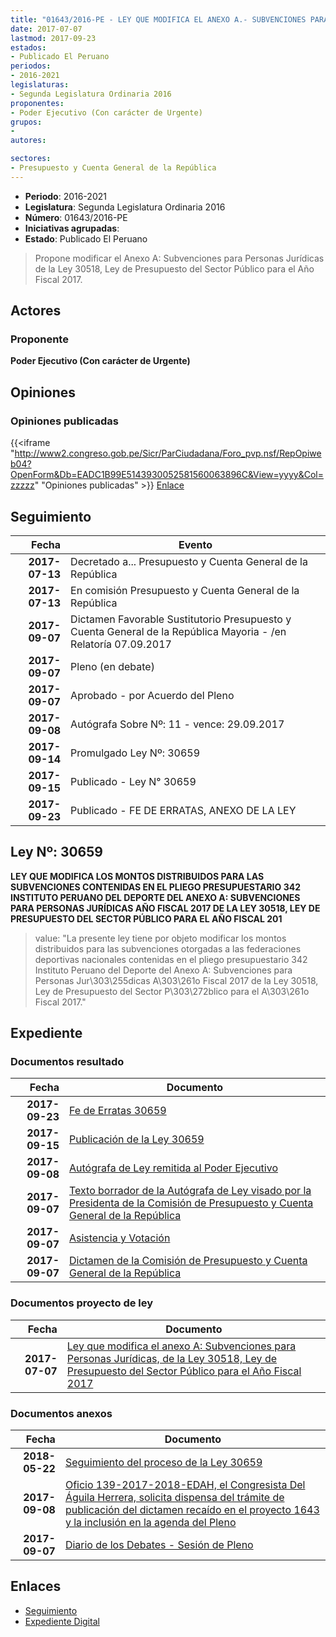 ```yaml
---
title: "01643/2016-PE - LEY QUE MODIFICA EL ANEXO A.- SUBVENCIONES PARA PERSONAS JURÍDICAS DE LA LEY 30518, LEY DE PRESUPUESTO DEL SECTOR PÚBLICO PARA EL AÑO FISCAL 2017"
date: 2017-07-07
lastmod: 2017-09-23
estados:
- Publicado El Peruano
periodos:
- 2016-2021
legislaturas:
- Segunda Legislatura Ordinaria 2016
proponentes:
- Poder Ejecutivo (Con carácter de Urgente)
grupos:
- 
autores:

sectores:
- Presupuesto y Cuenta General de la República
---
```

- **Periodo**: 2016-2021
- **Legislatura**: Segunda Legislatura Ordinaria 2016
- **Número**: 01643/2016-PE
- **Iniciativas agrupadas**: 
- **Estado**: Publicado El Peruano

> Propone modificar el Anexo A: Subvenciones para Personas Jurídicas de la Ley 30518, Ley de Presupuesto del Sector Público para el Año Fiscal 2017.


## Actores

### Proponente

**Poder Ejecutivo (Con carácter de Urgente)**

## Opiniones

### Opiniones publicadas

{{<iframe "http://www2.congreso.gob.pe/Sicr/ParCiudadana/Foro_pvp.nsf/RepOpiweb04?OpenForm&Db=EADC1B99E5143930052581560063896C&View=yyyy&Col=zzzzz" "Opiniones publicadas" >}}
[Enlace](http://www2.congreso.gob.pe/Sicr/ParCiudadana/Foro_pvp.nsf/RepOpiweb04?OpenForm&Db=EADC1B99E5143930052581560063896C&View=yyyy&Col=zzzzz)


## Seguimiento

| Fecha | Evento |
|------:|--------|
| **2017-07-13** | Decretado a... Presupuesto y Cuenta General de la República |
| **2017-07-13** | En comisión Presupuesto y Cuenta General de la República |
| **2017-09-07** | Dictamen Favorable Sustitutorio Presupuesto y Cuenta General de la República Mayoria - /en Relatoría 07.09.2017 |
| **2017-09-07** | Pleno (en debate) |
| **2017-09-07** | Aprobado - por Acuerdo del Pleno |
| **2017-09-08** | Autógrafa Sobre Nº: 11 - vence: 29.09.2017 |
| **2017-09-14** | Promulgado Ley Nº: 30659 |
| **2017-09-15** | Publicado - Ley N° 30659 |
| **2017-09-23** | Publicado - FE DE ERRATAS, ANEXO DE LA LEY |

## Ley Nº: 30659

**LEY QUE MODIFICA LOS MONTOS DISTRIBUIDOS PARA LAS SUBVENCIONES CONTENIDAS EN EL PLIEGO PRESUPUESTARIO 342 INSTITUTO PERUANO DEL DEPORTE DEL ANEXO A: SUBVENCIONES PARA PERSONAS JURÍDICAS AÑO FISCAL 2017 DE LA LEY 30518, LEY DE PRESUPUESTO DEL SECTOR PÚBLICO PARA EL AÑO FISCAL 201**

> value: "La presente ley tiene por objeto modificar los montos distribuidos para las subvenciones otorgadas a las federaciones deportivas nacionales contenidas en el pliego presupuestario 342 Instituto Peruano del Deporte del Anexo A: Subvenciones para Personas Jur\303\255dicas A\303\261o Fiscal 2017 de la Ley 30518, Ley de Presupuesto del Sector P\303\272blico para el A\303\261o Fiscal 2017."


## Expediente

### Documentos resultado

| Fecha | Documento |
|------:|-----------|
| **2017-09-23** | [Fe de Erratas 30659](http://www.leyes.congreso.gob.pe/Documentos/2016_2021/ADLP/Fe_Erratas/30659-FE.pdf) |
| **2017-09-15** | [Publicación de la Ley 30659](http://www.leyes.congreso.gob.pe/Documentos/2016_2021/ADLP/Normas_Legales/30659-LEY.pdf) |
| **2017-09-08** | [Autógrafa de Ley remitida al Poder Ejecutivo](http://www.leyes.congreso.gob.pe/Documentos/2016_2021/ADLP/Texto_Aprobado/AU0164320170908.pdf) |
| **2017-09-07** | [Texto borrador de la Autógrafa de Ley visado por la Presidenta de la Comisión de Presupuesto y Cuenta General de la República](http://www.leyes.congreso.gob.pe/Documentos/2016_2021/Texto_Borrador_de_Autografa/BAU0164320170907.pdf) |
| **2017-09-07** | [Asistencia y Votación](http://www.leyes.congreso.gob.pe/Documentos/2016_2021/Asistencia_y_Votacion/Proyectos_de_Ley/AV0164320170907..pdf) |
| **2017-09-07** | [Dictamen de la Comisión de Presupuesto y Cuenta General de la República](http://www.leyes.congreso.gob.pe/Documentos/2016_2021/Dictamenes/Proyectos_de_Ley/01643DC17MAY20170907..pdf) |

### Documentos proyecto de ley

| Fecha | Documento |
|------:|-----------|
| **2017-07-07** | [Ley que modifica el anexo A: Subvenciones para Personas Jurídicas, de la Ley 30518, Ley de Presupuesto del Sector Público para el Año Fiscal 2017](http://www.leyes.congreso.gob.pe/Documentos/2016_2021/Proyectos_de_Ley_y_de_Resoluciones_Legislativas/PL0164320170707..pdf) |

### Documentos anexos

| Fecha | Documento |
|------:|-----------|
| **2018-05-22** | [Seguimiento del proceso de la Ley 30659](http://www.leyes.congreso.gob.pe/Documentos/2016_2021/Seguimiento_de_Proyectos_de_Ley/01643PL20180522.pdf) |
| **2017-09-08** | [Oficio 139-2017-2018-EDAH, el Congresista Del Águila Herrera, solicita dispensa del trámite de publicación del dictamen recaído en el proyecto 1643 y la inclusión en la agenda del Pleno](http://www.leyes.congreso.gob.pe/Documentos/2016_2021/Seguimiento_de_Proyectos_de_Ley/00940PL20170614.pdf) |
| **2017-09-07** | [Diario de los Debates - Sesión de Pleno](http://www2.congreso.gob.pe/Sicr/DiarioDebates/Publicad.nsf/SesionesPleno/05256D6E0073DFE9052581950060EBDD/$FILE/PLO-2017-9.pdf) |

## Enlaces

- [Seguimiento](http://www2.congreso.gob.pe/Sicr/TraDocEstProc/CLProLey2016.nsf/f7fff46988ca05b1052578e100829cc7/2c9f14f8179530ef05258156005a6c45?OpenDocument)
- [Expediente Digital](http://www2.congreso.gob.pe/Sicr/TraDocEstProc/Expvirt_2011.nsf/visbusqptramdoc1621/01643?opendocument)

